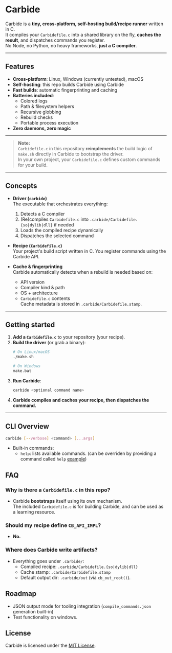 # Carbide

Carbide is a **tiny, cross-platform, self-hosting build/recipe runner** written in C.  
It compiles your `Carbidefile.c` into a shared library on the fly, **caches the result**, and dispatches commands you register.  
No Node, no Python, no heavy frameworks, **just a C compiler**.

---

## Features

- **Cross-platform**: Linux, Windows (currently untested), macOS
- **Self-hosting**: this repo builds Carbide using Carbide
- **Fast builds**: automatic fingerprinting and caching
- **Batteries included**:
  - Colored logs
  - Path & filesystem helpers
  - Recursive globbing
  - Rebuild checks
  - Portable process execution
- **Zero daemons, zero magic**

---

> **Note:**  
> `Carbidefile.c` in this repository **reimplements** the build logic of `make.sh` directly in Carbide to bootstrap the driver.  
> In your own project, your `Carbidefile.c` defines custom commands for your build.

---

## Concepts

- **Driver (`carbide`)**  
  The executable that orchestrates everything:
  1. Detects a C compiler
  2. (Re)compiles `Carbidefile.c` into `.carbide/Carbidefile.{so|dylib|dll}` if needed
  3. Loads the compiled recipe dynamically
  4. Dispatches the selected command

- **Recipe (`Carbidefile.c`)**  
  Your project's build script written in C. You register commands using the Carbide API.

- **Cache & fingerprinting**  
  Carbide automatically detects when a rebuild is needed based on:
  - API version
  - Compiler kind & path
  - OS + architecture
  - `Carbidefile.c` contents  
  Cache metadata is stored in `.carbide/Carbidefile.stamp`.

---

## Getting started

1. **Add a `Carbidefile.c`** to your repository (your recipe).
2. **Build the driver** (or grab a binary):
   ```bash
   # On Linux/macOS
   ./make.sh

   # On Windows
   make.bat
   ```
3. **Run Carbide**:
    ```bash
    carbide <optional command name>
    ```
4. **Carbide compiles and caches your recipe, then dispatches the command.**

---

## CLI Overview 

```bash
carbide [--verbose] <command> [...args]
```

- Built-in commands:
    - `help`: lists available commands. (can be overriden by providing a command called `help` [example](Carbidefile.c#456))

## FAQ

### Why is there a `Carbidefile.c` in this repo?
- Carbide **bootstraps** itself using its own mechanism.  
The included `Carbidefile.c` is for building Carbide, and can be used as a learning resource.
### Should my recipe define `CB_API_IMPL`?
- **No.**
### Where does Carbide write artifacts?
- Everything goes under `.carbide/`:
    - Compiled recipe: `.carbide/Carbidefile.{so|dylib|dll}`
    - Cache stamp: `.carbide/Carbidefile.stamp`
    - Default output dir: `.carbide/out` (via `cb_out_root()`).

## Roadmap

- JSON output mode for tooling integration (`compile_commands.json` generation built-in)
- Test functionality on windows.

## License

Carbide is licensed under the [MIT License](LICENSE).

